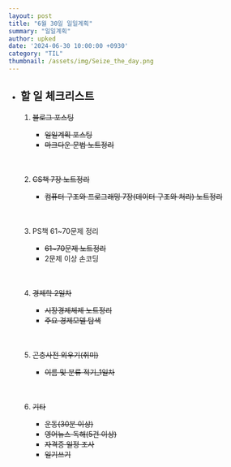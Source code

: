 ```yaml
---
layout: post
title: "6월 30일 일일계획"
summary: "일일계획"
author: upked
date: '2024-06-30 10:00:00 +0930'
category: "TIL"
thumbnail: /assets/img/Seize_the_day.png
---
```


- ## 할 일 체크리스트

    1. ~~블로그 포스팅~~
        - ~~일일계획 포스팅~~
        - ~~마크다운 문법 노트정리~~<br/><br/><br/>


    2. ~~CS책 7장 노트정리~~
        - ~~컴퓨터 구조와 프로그래밍 7장(데이터 구조와 처리) 노트정리~~<br/><br/><br/>


    3. PS책 61~70문제 정리
        - ~~61~70문제 노트정리~~
        - 2문제 이상 손코딩<br/><br/><br/>


    4. ~~경제학 2일차~~
        - ~~시장경제체제 노트정리~~
        - ~~주요 경제모델 탐색~~<br/><br/><br/>


    5. ~~곤충사전 외우기(취미)~~
        - ~~이름 및 분류 적기_1일차~~<br/><br/><br/>


    6. ~~기타~~
        - ~~운동(30분 이상)~~
        - ~~영어뉴스 독해(5건 이상)~~
        - ~~자격증 일정 조사~~
        - ~~일기쓰기~~<br/><br/><br/>


